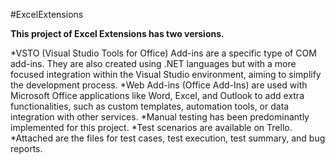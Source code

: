 #ExcelExtensions

**This project of Excel Extensions has two versions.**

*VSTO (Visual Studio Tools for Office) Add-ins are a specific type of COM add-ins. They are also created using .NET languages but with a more focused integration within the Visual Studio environment, aiming to simplify the development process.
*Web Add-ins (Office Add-Ins) are used with Microsoft Office applications like Word, Excel, and Outlook to add extra functionalities, such as custom templates, automation tools, or data integration with other services.
*Manual testing has been predominantly implemented for this project.
*Test scenarios are available on Trello.
*Attached are the files for test cases, test execution, test summary, and bug reports.
